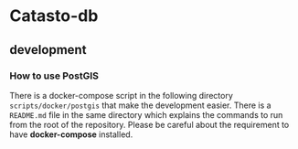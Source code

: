 # Catasto-db

## development

### How to use PostGIS

There is a docker-compose script in the following directory `scripts/docker/postgis` that make the development easier.
There is a `README.md` file in the same directory which explains the commands to run from the root of the repository. Please be careful about the requirement to have **docker-compose** installed.
